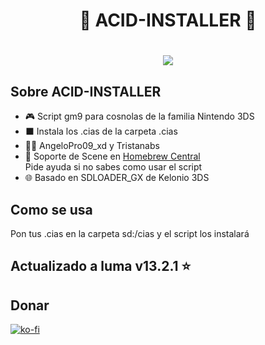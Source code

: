 <div align="center">
<h1 align="center"> 🍋 ACID-INSTALLER 💫 </h1>
</div>
<h1 align="center"> <img src="https://i.imgur.com/3hWkog0.png">


## Sobre ACID-INSTALLER

- 🎮 Script gm9 para cosnolas de la familia Nintendo 3DS
- ⬛ Instala los .cias de la carpeta .cias
- 🧑‍💼 AngeloPro09_xd y Tristanabs
- 💬 Soporte de Scene en [Homebrew Central](https://discord.gg/QuMxeWGAMF)
<br> Pide ayuda si no sabes como usar el script
- 🌐 Basado en SDLOADER_GX de Kelonio 3DS
## Como se usa
Pon tus .cias en la carpeta sd:/cias y el script los instalará

## Actualizado a luma v13.2.1 ⭐

## Donar
[![ko-fi](https://ko-fi.com/img/githubbutton_sm.svg)](https://ko-fi.com/P5P7U2F4T) 
